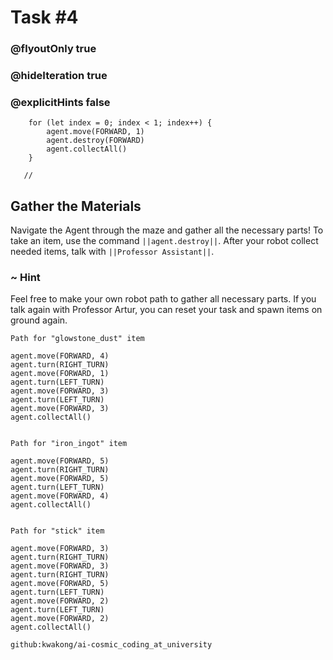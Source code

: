 # Task #4
### @flyoutOnly true
### @hideIteration true
### @explicitHints false

``` ghost
    for (let index = 0; index < 1; index++) {
        agent.move(FORWARD, 1)
        agent.destroy(FORWARD)
        agent.collectAll()
    }
```
```template
   //     
```

## Gather the Materials

Navigate the Agent through the maze and gather all the necessary parts! To take an item, use the command ``||agent.destroy||``. After your robot collect needed items, talk with ``||Professor Assistant||``.

### ~ Hint 

Feel free to make your own robot path to gather all necessary parts. If you talk again with Professor Artur, you can reset your task and spawn items on ground again. 


```typescript-valid
Path for "glowstone_dust" item
```
``` blocks
agent.move(FORWARD, 4)
agent.turn(RIGHT_TURN)
agent.move(FORWARD, 1)
agent.turn(LEFT_TURN)
agent.move(FORWARD, 3)
agent.turn(LEFT_TURN)
agent.move(FORWARD, 3)
agent.collectAll()
```
```
```
```typescript-valid
Path for "iron_ingot" item
```
``` blocks
agent.move(FORWARD, 5)
agent.turn(RIGHT_TURN)
agent.move(FORWARD, 5)
agent.turn(LEFT_TURN)
agent.move(FORWARD, 4)
agent.collectAll()
```
```
```
```typescript-valid
Path for "stick" item
```
``` blocks
agent.move(FORWARD, 3)
agent.turn(RIGHT_TURN)
agent.move(FORWARD, 3)
agent.turn(RIGHT_TURN)
agent.move(FORWARD, 5)
agent.turn(LEFT_TURN)
agent.move(FORWARD, 2)
agent.turn(LEFT_TURN)
agent.move(FORWARD, 2)
agent.collectAll()
```
```package
github:kwakong/ai-cosmic_coding_at_university
```
